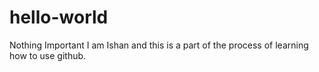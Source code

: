 # hello-world
Nothing Important
I am Ishan and this is a part of the process of learning how to use github.
